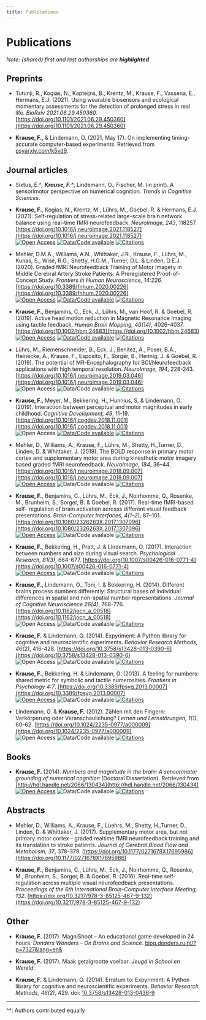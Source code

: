 ```yaml
---
title: Publications
---
```


# Publications

_Note: (shared) first and last authorships are **highlighted**_  

## Preprints

* Tutunji, R., Kogias, N., Kapteijns, B., Krentz, M., Krause, F., Vassena, E.,
  Hermans, E.J. (2021). Using wearable biosensors and ecological momentary
  assessments for the detection of prolonged stress in real life. _BioRxiv
  2021.06.29.450360_.
  [https://doi.org/10.1101/2021.06.29.450360](https://doi.org/10.1101/2021.06.29.450360)

* **Krause, F.**, & Lindemann, O. (2021, May 17). On implementing
  timing-accurate computer-based experiments. Retrieved from
  [psyarxiv.com/k5vd9](https://psyarxiv.com/k5vd9).


## Journal articles
* Sixtus, E.^*, **Krause, F.^***, Lindemann, O., Fischer, M. (in print). A sensorimotor perspective on numerical cognition. _Trends in Cognitive Sciences_.  
  
* **Krause, F.**, Kogias, N., Krentz, M., Lührs, M., Goebel, R. & Hermans, E.J.
(2021). Self-regulation of stress-related large-scale brain network balance
using real-time fMRI neurofeedback. _NeuroImage, 243_, 118257.
[https://doi.org/10.1016/j.neuroimage.2021.118527](https://doi.org/10.1016/j.neuroimage.2021.118527)  
[![Open Access](https://img.shields.io/badge/open%20access-yes-success)](https://doi.org/10.1016/j.neuroimage.2021.118527)
[![Data/Code available](https://img.shields.io/badge/data/code%20available-yes-success)](https://osf.io/sh2ck/)
[![Citations](https://img.shields.io/badge/dynamic/json?color=informational&label=citations&query=publications%5B%3F%28%40.title%3D%3D%22Self-regulation%20of%20stress-related%20large-scale%20brain%20network%20balance%20using%20real-time%20fMRI%20Neurofeedback%22%29%5D.citations&url=http%3A%2F%2Fcse.bth.se%2F~fer%2Fgooglescholar-api%2Fgooglescholar.php%3Fuser%3Dnlx-2QsAAAAJ)](https://scholar.google.com/citations?view_op=view_citation&hl=en&user=nlx-2QsAAAAJ&citation_for_view=nlx-2QsAAAAJ:SP6oXDckpogC)

* Mehler, D.M.A., Williams, A.N., Whittaker, J.R., Krause, F., Lührs, M.,
Kunas, S., Wise, R.G., Shetty, H.G.M., Turner, D.L. & Linden, D.E.J. (2020).
Graded fMRI Neurofeedback Training of Motor Imagery in Middle Cerebral Artery
Stroke Patients: A Preregistered Proof-of-Concept Study. _Frontiers in Human
Neuroscience, 14:226_.
[https://doi.org/10.3389/fnhum.2020.00226](https://doi.org/10.3389/fnhum.2020.00226)  
[![Open Access](https://img.shields.io/badge/open%20access-yes-success)](https://doi.org/10.3389/fnhum.2020.00226)
[![Data/Code available](https://img.shields.io/badge/data/code%20available-yes-success)](https://osf.io/y69jc/)
[![Citations](https://img.shields.io/badge/dynamic/json?color=informational&label=citations&query=publications%5B%3F%28%40.title%3D%3D%22Graded%20fMRI%20neurofeedback%20training%20of%20motor%20imagery%20in%20middle%20cerebral%20artery%20stroke%20patients%3A%20a%20preregistered%20proof-of-concept%20study%22%29%5D.citations&url=http%3A%2F%2Fcse.bth.se%2F~fer%2Fgooglescholar-api%2Fgooglescholar.php%3Fuser%3Dnlx-2QsAAAAJ)](https://scholar.google.com/citations?view_op=view_citation&hl=en&user=nlx-2QsAAAAJ&citation_for_view=nlx-2QsAAAAJ:SeFeTyx0c_EC)

* **Krause, F.**, Benjamins, C., Eck, J., Lührs, M., van Hoof, R. & Goebel, R.
(2019). Active head motion reduction in Magnetic Resonance Imaging using
tactile feedback. _Human Brain Mapping, 40(14)_, 4026-4037.
[https://doi.org/10.1002/hbm.24683](https://doi.org/10.1002/hbm.24683)  
[![Open Access](https://img.shields.io/badge/open%20access-yes-success)](https://doi.org/10.1002/hbm.24683)
[![Data/Code available](https://img.shields.io/badge/data/code%20available-yes-success)](https://osf.io/hrnfw/)
[![Citations](https://img.shields.io/badge/dynamic/json?color=informational&label=citations&query=publications%5B%3F%28%40.title%3D%3D%22Active%20head%20motion%20reduction%20in%20magnetic%20resonance%20imaging%20using%20tactile%20feedback%22%29%5D.citations&url=http%3A%2F%2Fcse.bth.se%2F~fer%2Fgooglescholar-api%2Fgooglescholar.php%3Fuser%3Dnlx-2QsAAAAJ)](https://scholar.google.com/citations?view_op=view_citation&hl=en&user=nlx-2QsAAAAJ&citation_for_view=nlx-2QsAAAAJ:_Qo2XoVZTnwC)

* Lührs, M., Riemenschneider, B., Eck, J., Benitez, A., Poser, B.A., Heinecke,
A., Krause, F., Esposito, F., Sorger, B., Hennig, J. & Goebel, R. (2019).
The potential of MR-Encephalography for BCI/Neurofeedback applications with
high temporal resolution. _NeuroImage, 194_, 228-243.
[https://doi.org/10.1016/j.neuroimage.2019.03.046](https://doi.org/10.1016/j.neuroimage.2019.03.046)  
![Open Access](https://img.shields.io/badge/open%20access-n/a-inactive)
![Data/Code available](https://img.shields.io/badge/data/code%20available-n/a-inactive)
[![Citations](https://img.shields.io/badge/dynamic/json?color=informational&label=citations&query=publications%5B%3F%28%40.title%3D%3D%22The%20potential%20of%20MR-Encephalography%20for%20BCI%2FNeurofeedback%20applications%20with%20high%20temporal%20resolution%22%29%5D.citations&url=http%3A%2F%2Fcse.bth.se%2F~fer%2Fgooglescholar-api%2Fgooglescholar.php%3Fuser%3Dnlx-2QsAAAAJ)](https://scholar.google.com/citations?view_op=view_citation&hl=en&user=nlx-2QsAAAAJ&citation_for_view=nlx-2QsAAAAJ:TQgYirikUcIC)

* **Krause, F.**, Meyer, M., Bekkering, H., Hunnius, S. & Lindemann, O. (2019).
Interaction between perceptual and motor magnitudes in early childhood.
_Cognitive Development, 49_, 11-19.
[https://doi.org/10.1016/j.cogdev.2018.11.001](https://doi.org/10.1016/j.cogdev.2018.11.001)  
![Open Access](https://img.shields.io/badge/open%20access-n/a-inactive)
[![Data/Code available](https://img.shields.io/badge/data/code%20available-yes-success)](https://osf.io/xn8cm/)
[![Citations](https://img.shields.io/badge/dynamic/json?color=informational&label=citations&query=publications%5B%3F%28%40.title%3D%3D%22Interaction%20between%20perceptual%20and%20motor%20magnitudes%20in%20early%20childhood%22%29%5D.citations&url=http%3A%2F%2Fcse.bth.se%2F~fer%2Fgooglescholar-api%2Fgooglescholar.php%3Fuser%3Dnlx-2QsAAAAJ)](https://scholar.google.com/citations?view_op=view_citation&hl=en&user=nlx-2QsAAAAJ&citation_for_view=nlx-2QsAAAAJ:dhFuZR0502QC)

* Mehler, D., Williams, A., Krause, F., Lührs, M., Shetty, H.,Turner, D.,
Linden, D. & Whittaker, J. (2019). The BOLD response in primary motor cortex
and supplementary motor area during kinesthetic motor imagery based graded
fMRI neurofeedback. _NeuroImage, 184_, 36–44.
[https://doi.org/10.1016/j.neuroimage.2018.09.007](https://doi.org/10.1016/j.neuroimage.2018.09.007)  
[![Open Access](https://img.shields.io/badge/open%20access-yes-success)](https://doi.org/10.1016/j.neuroimage.2018.09.007)
![Data/Code available](https://img.shields.io/badge/data/code%20available-n/a-inactive)
[![Citations](https://img.shields.io/badge/dynamic/json?color=informational&label=citations&query=publications%5B%3F%28%40.title%3D%3D%22The%20BOLD%20response%20in%20primary%20motor%20cortex%20and%20supplementary%20motor%20area%20during%20kinesthetic%20motor%20imagery%20based%20graded%20fMRI%20neurofeedback.%20NeuroImage.%20Advance%20online%20publication%22%29%5D.citations&url=http%3A%2F%2Fcse.bth.se%2F~fer%2Fgooglescholar-api%2Fgooglescholar.php%3Fuser%3Dnlx-2QsAAAAJ)](https://scholar.google.com/citations?view_op=view_citation&hl=en&user=nlx-2QsAAAAJ&citation_for_view=nlx-2QsAAAAJ:aqlVkmm33-oC)

* **Krause, F.**, Benjamins, C., Lührs, M., Eck, J., Noirhomme, Q., Rosenke,
M., Brunheim, S., Sorger, B. & Goebel, R. (2017). Real-time fMRI-based self-
regulation of brain activation acrosss different
visual feedback presentations. _Brain-Computer Interfaces, 4(1–2)_, 87–101.
[https://doi.org/10.1080/2326263X.2017.1307096](https://doi.org/10.1080/2326263X.2017.1307096)  
[![Open Access](https://img.shields.io/badge/open%20access-yes-success)](https://doi.org/10.1080/2326263X.2017.1307096)
![Data/Code available](https://img.shields.io/badge/data/code%20available-n/a-inactive)
[![Citations](https://img.shields.io/badge/dynamic/json?color=informational&label=citations&query=publications%5B%3F%28%40.title%3D%3D%22Real-time%20fMRI-based%20self-regulation%20of%20brain%20activation%20across%20different%20visual%20feedback%20presentations%22%29%5D.citations&url=http%3A%2F%2Fcse.bth.se%2F~fer%2Fgooglescholar-api%2Fgooglescholar.php%3Fuser%3Dnlx-2QsAAAAJ)](https://scholar.google.com/citations?view_op=view_citation&hl=en&user=nlx-2QsAAAAJ&citation_for_view=nlx-2QsAAAAJ:WF5omc3nYNoC)

* **Krause, F.**, Bekkering, H., Pratt, J. & Lindemann, O. (2017). Interaction
between numbers and size during visual search. _Psychological Research,
81(3)_, 664-677.
[https://doi.org/10.1007/s00426-016-0771-4](https://doi.org/10.1007/s00426-016-0771-4)  
[![Open Access](https://img.shields.io/badge/open%20access-yes-success)](https://doi.org/10.1007/s00426-016-0771-4)
![Data/Code available](https://img.shields.io/badge/data/code%20available-n/a-inactive)
[![Citations](https://img.shields.io/badge/dynamic/json?color=informational&label=citations&query=publications%5B%3F%28%40.title%3D%3D%22Interaction%20between%20numbers%20and%20size%20during%20visual%20search%22%29%5D.citations&url=http%3A%2F%2Fcse.bth.se%2F~fer%2Fgooglescholar-api%2Fgooglescholar.php%3Fuser%3Dnlx-2QsAAAAJ)](https://scholar.google.com/citations?view_op=view_citation&hl=en&user=nlx-2QsAAAAJ&citation_for_view=nlx-2QsAAAAJ:Y0pCki6q_DkC)

* **Krause, F.**, Lindemann, O., Toni, I. & Bekkering, H. (2014). Different
brains process numbers differently: Structural bases of individual
differences in spatial and non-spatial number representations. _Journal of
Cognitive Neuroscience 26(4)_, 768-776.
[https://doi.org/10.1162/jocn_a_00518](https://doi.org/10.1162/jocn_a_00518)  
![Open Access](https://img.shields.io/badge/open%20access-n/a-inactive)
![Data/Code available](https://img.shields.io/badge/data/code%20available-n/a-inactive)
[![Citations](https://img.shields.io/badge/dynamic/json?color=informational&label=citations&query=publications%5B%3F%28%40.title%3D%3D%22Different%20Brains%20Process%20Numbers%20Differently%3A%20Structural%20Bases%20of%20Individual%20Differences%20in%20Spatial%20and%20Nonspatial%20Number%20Representations%22%29%5D.citations&url=http%3A%2F%2Fcse.bth.se%2F~fer%2Fgooglescholar-api%2Fgooglescholar.php%3Fuser%3Dnlx-2QsAAAAJ)](https://scholar.google.com/citations?view_op=view_citation&hl=en&user=nlx-2QsAAAAJ&citation_for_view=nlx-2QsAAAAJ:qjMakFHDy7sC)

* **Krause, F.** & Lindemann, O. (2014). Expyriment: A Python library for
cognitive and neuroscientific experiments. _Behavior Research Methods,
46(2)_, 416-428.
[https://doi.org/10.3758/s13428-013-0390-6](https://doi.org/10.3758/s13428-013-0390-6)  
![Open Access](https://img.shields.io/badge/open%20access-n/a-inactive)
![Data/Code available](https://img.shields.io/badge/data/code%20available-n/a-inactive)
[![Citations](https://img.shields.io/badge/dynamic/json?color=informational&label=citations&query=publications%5B%3F%28%40.title%3D%3D%22Expyriment%3A%20A%20Python%20library%20for%20cognitive%20and%20neuroscientific%20experiments%22%29%5D.citations&url=http%3A%2F%2Fcse.bth.se%2F~fer%2Fgooglescholar-api%2Fgooglescholar.php%3Fuser%3Dnlx-2QsAAAAJ)](https://scholar.google.com/citations?view_op=view_citation&hl=en&user=nlx-2QsAAAAJ&citation_for_view=nlx-2QsAAAAJ:d1gkVwhDpl0C)

* **Krause, F.**, Bekkering, H. & Lindemann, O. (2013). A feeling for numbers:
shared metric for symbolic and tactile numerosities. _Frontiers in Psychology
4:7_.
[https://doi.org/10.3389/fpsyg.2013.00007](https://doi.org/10.3389/fpsyg.2013.00007)  
[![Open Access](https://img.shields.io/badge/open%20access-yes-success)](https://doi.org/10.3389/fpsyg.2013.00007)
![Data/Code available](https://img.shields.io/badge/data/code%20available-n/a-inactive)
[![Citations](https://img.shields.io/badge/dynamic/json?color=informational&label=citations&query=publications%5B%3F%28%40.title%3D%3D%22A%20feeling%20for%20numbers%3A%20shared%20metric%20for%20symbolic%20and%20tactile%20numerosities%22%29%5D.citations&url=http%3A%2F%2Fcse.bth.se%2F~fer%2Fgooglescholar-api%2Fgooglescholar.php%3Fuser%3Dnlx-2QsAAAAJ)](https://scholar.google.com/citations?view_op=view_citation&hl=en&user=nlx-2QsAAAAJ&citation_for_view=nlx-2QsAAAAJ:u-x6o8ySG0sC)

* Lindemann, O. & **Krause, F.** (2012). Zählen mit den Fingern: Verkörperung
oder Veranschaulichung? _Lernen und Lernstörungen, 1(1)_, 60-62.
[https://doi.org/10.1024/2235-0977/a000009](https://doi.org/10.1024/2235-0977/a000009)  
![Open Access](https://img.shields.io/badge/open%20access-n/a-inactive)
![Data/Code available](https://img.shields.io/badge/data/code%20available-n/a-inactive)
[![Citations](https://img.shields.io/badge/dynamic/json?color=informational&label=citations&query=publications%5B%3F%28%40.title%3D%3D%22Z%C3%A4hlen%20mit%20den%20fingern%3A%20verk%C3%B6rperung%20oder%20veranschaulichung%3F%22%29%5D.citations&url=http%3A%2F%2Fcse.bth.se%2F~fer%2Fgooglescholar-api%2Fgooglescholar.php%3Fuser%3Dnlx-2QsAAAAJ)](https://scholar.google.com/citations?view_op=view_citation&hl=en&user=nlx-2QsAAAAJ&citation_for_view=nlx-2QsAAAAJ:u5HHmVD_uO8C)

## Books

* **Krause, F.** (2014). _Numbers and magnitude in the brain: A sensorimotor
grounding of numerical cognition_ (Doctoral Dissertation). Retrieved from
[http://hdl.handle.net/2066/130434](http://hdl.handle.net/2066/130434)  
[![Open Access](https://img.shields.io/badge/open%20access-yes-success)](http://hdl.handle.net/2066/130434)
![Data/Code available](https://img.shields.io/badge/data/code%20available-n/a-inactive)
[![Citations](https://img.shields.io/badge/dynamic/json?color=informational&label=citations&query=publications%5B%3F%28%40.title%3D%3D%22Numbers%20and%20magnitude%20in%20the%20brain%3A%20A%20sensorimotor%20grounding%20of%20numerical%20cognition%22%29%5D.citations&url=http%3A%2F%2Fcse.bth.se%2F~fer%2Fgooglescholar-api%2Fgooglescholar.php%3Fuser%3Dnlx-2QsAAAAJ)](https://scholar.google.com/citations?view_op=view_citation&hl=en&user=nlx-2QsAAAAJ&citation_for_view=nlx-2QsAAAAJ:zYLM7Y9cAGgC)

## Abstracts

* Mehler, D., Williams, A., Krause, F., Luehrs, M., Shetty, H.,Turner, D.,
Linden, D. & Whittaker, J. (2017). Supplementary motor area, but not primary
motor cortex - graded realtime fMRI neurofeedback training and its
translation to stroke patients. _Journal of Cerebral Blood Flow and
Metabolism, 37_, 378-379.
[https://doi.org/10.1177/0271678X17695986](https://doi.org/10.1177/0271678X17695986)

* **Krause, F.**, Benjamins, C., Lührs, M., Eck, J., Noirhomme, Q., Rosenke,
M., Brunheim, S., Sorger, B. & Goebel, R. (2016). Real-time self-regulation
across multiple visual neurofeedback presentations. _Proceedings of the 6th
International Brain-Computer Interface Meeting, 132_.
[https://doi.org/10.3217/978-3-85125-467-9-132](https://doi.org/10.3217/978-3-85125-467-9-132)

## Other

* **Krause, F.** (2017). MagniShoot – An educational game developed in 24
hours. _Donders Wonders - On Brains and Science_.
[blog.donders.ru.nl/?p=7327&lang=en&](http://blog.donders.ru.nl/?p=7327&lang=en&)

* **Krause, F.** (2017). Maak getalgrootte voelbar. _Jeugd in School en Wereld_.

* **Krause, F.** & Lindemann, O. (2014). Erratum to: Expyriment: A Python
library for cognitive and neuroscientific experiments. _Behavior Research
Methods, 46(2)_, 429.
doi: [10.3758/s13428-013-0436-9](https://doi.org/10.3758/s13428-013-0436-9)

---
^*: Authors contributed equally
